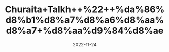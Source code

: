 ---
title: 'Churaita+Talkh++%22++%da%86%d8%b1%d8%a7%d8%a6%d8%aa%d8%a7+%d8%aa%d9%84%d8%ae'
date: '2022-11-24' 
metatag: '' 
inventory: '0' 
draft: false 
# meta description 
shortDescripton: 'Bitter+Chirata+%22+Chirata+is+one+such+bitter+herb+that+is+blessed+with+a+quarry+of+health+benefits.+From+being+used+for+treating+flu+and+feverish+conditions%2c+aiding+in+weight+loss%2c+preventing+infections%2c+promoting+digestion%2c+and+relieving+liver+anomalies%2c+it+does+it+all.'
description: 'Herbs+%d8%ac%da%91%db%8c+%d8%a8%d9%88%d9%b9%db%8c'
longdescription: ''
tags: ''
brand: ''
subCategory: ''
unit: '50 gm-Pk'
sellCount: '0'
featured: False
# product Price
price: '100.0'
# Product Short Description
shortDescription: 'Bitter+Chirata+%22+Chirata+is+one+such+bitter+herb+that+is+blessed+with+a+quarry+of+health+benefits.+From+being+used+for+treating+flu+and+feverish+conditions%2c+aiding+in+weight+loss%2c+preventing+infections%2c+promoting+digestion%2c+and+relieving+liver+anomalies%2c+it+does+it+all.'
productID: '044F5760-1627-ED11-9968-005056B3A416'
type: 'products'
category: 'Herbs+%d8%ac%da%91%db%8c+%d8%a8%d9%88%d9%b9%db%8c' 
thumnailproduct: 'https://eraconnect.blob.core.windows.net/product-images/aminsaddiquidawakhana/044F5760-1627-ED11-9968-005056B3A416.webp' 
images:
  - image: 'https://eraconnect.blob.core.windows.net/product-images/aminsaddiquidawakhana/044F5760-1627-ED11-9968-005056B3A416.webp'  
Variants:
---